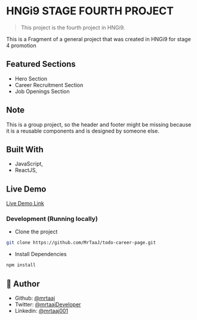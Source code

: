 # HNGi9 STAGE FOURTH PROJECT

> This project is the fourth project in HNGi9. 

This is a Fragment of a general project that was created in HNGi9 for stage 4 promotion

## Featured Sections
- Hero Section
- Career Recruitment Section
- Job Openings Section

## Note

This is a group project, so the header and footer might be missing because it is a reusable components and is designed by someone else.

## Built With

- JavaScript,
- ReactJS,

## Live Demo

[Live Demo Link](https://hng9-career-page.netlify.app/)

### Development (Running locally)

- Clone the project

```bash
git clone https://github.com/MrTaaJ/todo-career-page.git

```

- Install Dependencies

```bash
npm install
```

## 👤 Author

- Github: [@mrtaaj](https://github.com/MrTaaJ)
- Twitter: [@mrtaajDeveloper](https://twitter.com/mrtaajDeveloper)
- Linkedin: [@mrtaaj001](https://www.linkedin.com/in/mrtaaj001/)




